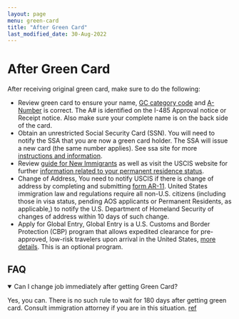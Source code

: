 ```yaml
---
layout: page
menu: green-card
title: "After Green Card"
last_modified_date: 30-Aug-2022
---
```


# After Green Card

After receiving original green card, make sure to do the following:
 
- Review green card to ensure your name, <a href="/kb/gc/gc-category-codes">GC category code</a> and <a href="/kb/articles/what-is-uscis-a-number">A-Number</a> is correct. The A# is identified on the I-485 Approval notice or Receipt notice. Also make sure your complete name is on the back side of the card.
- Obtain an unrestricted Social Security Card (SSN). You will need to notify the SSA that you are now a green card holder.  The SSA will issue a new card (the same number applies). See ssa site for more <a href="https://www.ssa.gov/pubs/EN-05-10515.pdf">instructions and information</a>.
- Review <a href="https://www.uscis.gov/sites/default/files/document/guides/M-618.pdf">guide for New Immigrants</a> as well as visit the USCIS website for further <a href="https://www.uscis.gov/green-card/after-we-grant-your-green-card">information related to your permanent residence status</a>.
- Change of Address, You need to notify USCIS if there is change of address by completing and submitting <a href="https://egov.uscis.gov/coa/">form AR-11</a>. United States immigration law and regulations require all non-U.S. citizens (including those in visa status, pending AOS applicants or Permanent Residents, as applicable,) to notify the U.S. Department of Homeland Security of changes of address within 10 days of such change.
- Apply for Global Entry, Global Entry is a U.S. Customs and Border Protection (CBP) program that allows expedited clearance for pre-approved, low-risk travelers upon arrival in the United States, <a href="https://www.cbp.gov/travel/trusted-traveler-programs/global-entry">more details</a>. This is an optional program. 

## FAQ

<details open>
<summary>Can I change job immediately after getting Green Card?</summary>
<p>
Yes, you can. There is no such rule to wait for 180 days after getting green card. Consult immigration attorney if you are in this situation.
<a href="https://www.litwinlaw.com/faqs/employment-faqs/when-can-i-safely-leave-my-employer-after-getting-i-485-approved/">ref</a>
</p>
</details>